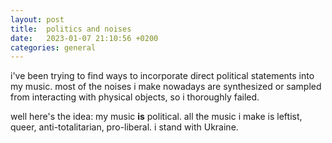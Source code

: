 ```yaml
---
layout: post
title:  politics and noises
date:   2023-01-07 21:10:56 +0200
categories: general
---
```

i've been trying to find ways to incorporate direct political statements into my music. most of the noises i make nowadays are synthesized or sampled from interacting with physical objects, so i thoroughly failed.

well here's the idea: my music **is** political. all the music i make is leftist, queer, anti-totalitarian, pro-liberal. i stand with Ukraine.